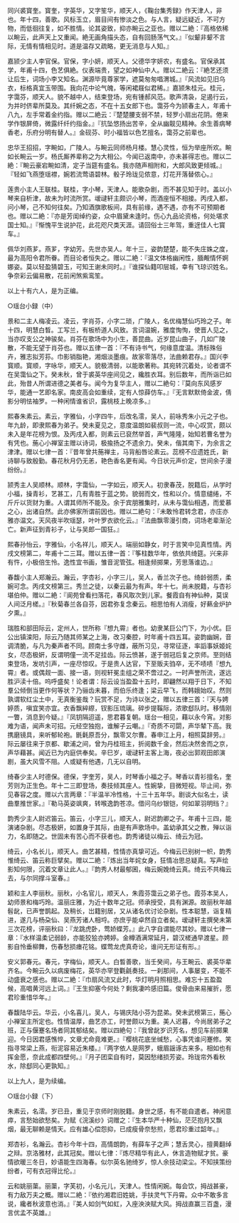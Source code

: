 <!-- { "loadSidebar": true } -->
同兴裘寳奎。寳奎，字英华，又字笙华，顺天人，《鞠台集秀録》作天津人，非也。年十四，善歌。风标玉立，眉目间有惨淡之色。与人言，疑远疑近，不可方物，而低徊往复，如不胜情。论其姿致，抑亦畹云之亚也。赠以二絶：『高格依稀以畹云，此声天上又重闻。絶无画角描头态，自有回肠荡气文。』『似颦非颦不言际，无情有情相见时。道是温存又疏略，更无消息与人知。』

嘉颕少主人李官保。官保，字小妍，顺天人。父德华字妍农，有盛名。官保承其学，年甫十四，色艺俱絶。仪表端贵，望之如神仙中人。赠以二絶云：『絶艺还须让后生，词场小李又知名。渊源毕竟尊家学，遮莫匆匆唱渭城。』『风流如见旧乌衣，标格真宜玉带围。我向花中论气魄，等闲裙屐似君稀。』嘉颕朱桂元。桂元，字霭芬，顺天人。貌不越中人，结束登场，宛有锺郝风范。歌声清袅，足遏行云，为并时侪辈所莫及。其纤婉之态，不在十五女郎下也。霭芬今为颕春主人，年甫十八九，左手常着金约指。赠以二絶云：『楚楚腰支弱不禁，轻罗小扇出花阴。倦来学作银屏倚，微露纤纤约指金。』『抗坠悠扬出苦辛，全从幽靓见精神。余生善病琴香老，乐府分明有替人。』金砚芬、时小福皆以色艺擅名，霭芬之前辈也。

忠华王招招，字畹如，广陵人。与畹云同师杨月楼。慧心灵性，恒为举座所欢。畹如长畹云一岁。杨氏厮养辈称之为大相公。今闻已返南中，亦未甚得志也。赠以二絶：『畹云豪宕畹如清，定子当筵有盛名。我亦随声相附和，大郎风致更倾城。』『轻如飞燕堕瑶襟，婉若流莺语碧林。骰子玲珑见侬意，灯花开落替侬心。』

莲贵小主人王联桂。联桂，字小琴，天津人。能歌杂剧，而不甚见知于时。盖以小琴来自析津，故未为时流所赏。叆叇轩主颇识小琴，而酒座恒不相接。丙戌入都，问小琴，己不知何往矣。乃知酒旗歌板间，具有前缘，遇不遇，亦有不可预期者也。赠以二絶：『亦是芳闺绰约姿，众中眉黛未逢时。伤心九品论资格，何处堪求国士知。』『惭愧平生说护花，此花咫尺类天涯。请回俗士三年驾，重迓佳人七寳车。』

佩华刘燕芗。燕芗，字幼芳。先世亦吴人。年十三，姿韵楚楚，能不失庄姝之度，最为高阳令君所眷。而目论者恒失之。赠以二絶：『温文体格幽闲性，腼觍情怀婀娜姿。莫以轻盈猜碧玉，可知王谢未同时。』『谁探仙籍叩层城，幸有飞琼识姓名。争奈彩云偏易散，花前闲煞紫鸾笙。

以上十有六人，是为正编。

○瑶台小録（中）

景和二主人梅凌云。凌云，字肖芬，小字二琐，广陵人，名优梅慧仙巧玲之子。年十四，明慧白晳。工写兰，有板桥道人风致。言词温婉，雅度恂恂，使晋人见之，当亦叹支公之神骏矣。肖芬在歌场中为小生，善昆曲。近岁昆山曲子，几如广陵散，不能无望于肖芬也。赠以五律一首：『不有诗书气，何缘意度温。清标殊俗卉，雅志拟芳荪。巾影销脂艳，湘烟淡墨痕。故家零落尽，法曲赖君存。』国兴李寳顺。寳顺，字咏华，顺天人。貌极清弱，以能歌著称。其宛转沉着处，论者谓不在吴霭仙之下。癸未秋，曾于裘英华座间见之，纔胜衣耳。别后数年，而所诣已如此，殆昔人所谓进德之美者与。闻今为复华主人，赠以二絶句：『莫向东风感岁华，能通一艺即名家。南皮高会如重续，定有人惊薛仿车。』『无言默默倚金波，倩影分明怯袖罗。一种闲情谁省识，露桃枝上晚凉多。』

熙春朱素云。素云，字雅仙，小字四牛，后改名澐，吴人，前咏秀朱小元之子也。年九龄，即隶熙春为弟子。癸未夏见之，意度温朗如裴叔则一流，中心叹赏，颇以未入是年花榜为恨。及丙戌入都，则素云已裒然举首，声气隆隆，始知若曹名誉为有凭也。葹心小禅室主赠以诗词，极揄扬之不遗余力。癸未，偕其南下，为余言之津津。赠以七律一首：『昔年曾共葹禅主，马背船唇论素云。蕊榜不应遗姓氏，新诗聊与致殷勤。春花秋月仍无恙，艳色香名更有闻。今日状元声价定，世间余子漫纷纷。』

颕秀主人吴顺林。顺林，字霭仙，一字如云，顺天人。初隶春茂，脱籍后，从学时小福，操青衫，艺甚工，几有青胜于蓝之势。貌弱而文，性和以介。情意缱绻，不斤斤以货财为重。人谓其师所不能及。余于宾朋雅集时，从未与霭仙相遇，而爱慕之心，出诸自然。此亦佛家所谓前因也。赠以二絶句：『未敢怜君转念君，亦庄亦雅亦温文。天风夜半吹瑶瑟，叶叶罗衣欲化云。』『法曲飘零漫引商，词场老辈渐沦亡。新声征到青衫子，让与吴郎一国狂。』

熙春孙怡云，字雅仙，小名祥儿，顺天人。端丽如静女，时于言笑中见真性情。丙戌文榜第二，年甫十二三耳。赠以五律一首：『筝柱数华年，依依共绮筵。兴来非有忤，小极倍生怜。逸性宜书画，雏音泥管弦。相逢频掷果，芳思落谁边。』

春馥小主人郑瀚云。瀚云，字杏衫，小字三儿，吴人，香兰次子也。绮龄弱质，柔婉可念。丙戌文榜第三。秀兰之徒，以秦云最为有声。年十七。尚未脱籍，与杏衫堪伯仲。赠以二絶：『阆苑曾看扫落花，春风取次到儿家。餐霞自有神仙种，莫误人间泛月槎。』『秋菊春兰各自芬，因君弥复念秦云。相思怕有人消瘦，好爇金炉护夕熏。』

瑞胜和部田际云，定州人，世所称『想九霄』者也。幼隶某巨公门下，为小优。巨公出镇滦阳，际云乃随其师某之上海，改习秦腔，时年甫十四五耳。姿韵幽娴，音调清脆，与凡为秦声者不同。顾南士多守雌，蔽所习见，寻常征逐，率謟事妖姬姹女，尽态极姸，反谓明僮一流不足挂齿。际云愤甚，遂于弱冠后复之京师。至则结束登场，发吭引声，一座尽惊叹。于是贵人达官，下至贩夫驺卒，无不啧啧『想九霄』者。或偶觌一面、接一语，则视轩冕圭组之荣不啻过之。一时声誉所流，遂远胜沪渎十倍。呜呼盛矣！论者谓：际云设当盈盈十五时，即翩然以翔于日下，不知羣公倾倒当更作何等状？乃骊齿未暮，而伯乐终逢；梁云早飞，而韩娥始叹。然则孰谓软红尘土中，无真衡鉴哉？玩赏不足，为诗以张之，赠以五律三首：『天与娉婷质，嗔宜笑亦宜。衣香飘綷縩，钗影压琉璃。碎步提鞵际，浓歌郄队时。移情刚一瞥，消息到今疑。』『凤钥隔迢遥，思君暮复朝。瑶台一相见，藉以永今宵。对影难为语，闻声未可招。元经空独抱，谁解子云嘲。』『奇质不可閟，声华辇下高。我携磨镜具，来听郁轮袍。毷氉原吾分，飘零又尔曹。春申江上月，相照莫辞劳。』际云屡往来于京都、歇浦之间，曾为丹桂班主，折阅数千金，然后决然舍而之京，声华藉甚。闻近已为内庭供奉矣。辛巳岁，叆叇轩主客上海，夜必出郭观田郎演剧，虽大风雪不阻。人或疑有他遇，几无以自明。

绮春少主人时德保。德保，字奎芳，吴人，时琴香小福之子。琴香以青衫擅名，奎芳则为正生色。年十二三即登场，奏技倾其座人。性婉挚，目微短视。毕止间，弥见春容之度。赠以六言两章：『半温半冷性格，十三十五年华。剧谈大似名士，读曲羣推世家。』『勒马英姿飒爽，转喉逸韵苍凉。借问乌纱银铠，何如翠羽明珰？』

韵秀少主人尉迟笛云。笛云，小字三儿，顺天人，尉迟韵卿之子。年甫十三四，能演诸杂剧。尽态极姸，如置身于其际，由是有声歌场中。盖幼承其父之教，殚以诣力，名即随之。世固未有苦心而不获者也。韵秀诸徒以梅云、绮云为冠。

绮云，小名长儿，顺天人。曲艺甚精，性情亦真挚可近。今梅云已别树一帜，韵秀惟绮云、笛云称巨擘矣。赠以二絶：『炼出当年姹女身，狂情冶思总疑真。写声绘影知何限，沉着文章让此人。』『韵秀人材最郁囷，梅云婉娩绮云真。绮云不共梅云去，与尔同撑斗室春。』

颖和主人李丽秋。丽秋，小名官儿，顺天人，朱霞芬霭云之弟子也。霞芬本吴人，幼师景和梅巧玲。温丽庄雅，为近十数年之冠。师承授受，具有渊源。故丽秋年越髫龀，已声誉鹊起。及稍长，岀籍别居，又从诸名优讨论杂剧。性本聪慧，诣复精进，遂几与杨朶仙、吴燕芳诸人相埒。亦庶乎能卓然自立者矣。叆叇轩主撰癸未第三次花榜，评丽秋曰：『龙跳虎卧，莺娇蝶芳。』此八字自谓能尽其妙。赠以七律一章：『水样温柔记弱龄，亦能狡狯亦娉婷。金樽酒满常延月，碧汉槎通早渡星。顾影自怜垂柳舞，伤春愁损瘗花铭。蝶莺龙虎真奇论，谁问无形证有形。』

安义郭春元。春元，字梅仙，顺天人。白晳善歌，当壬癸间，与王畹云、裘英华辈齐名。今畹云久以病废梅花，英华亦罕登氍毹奏技。一刹那间，人事屡变，不能不动盛衰之感也。赠以二絶：『巾扇风流又此时，华灯明月照相思。难忘十五盈盈候，高唱黄河远上词。』『王生抑塞今何处？剩我凄吟感旧篇。俊骨由来易摧折，愿君珍重惜华年。』

春馥陆华云。华云，小名喜儿，吴人，与锡庆陆小芬为昆弟。癸未武榜第三，葹心小禅室主所定也。性情温厚，曲艺亦工，时誉颇以为重。美人迟暮，今尚居弟子之班，正与偃蹇名场者同其郁结矣。赠以四絶句：『我曾龀岁识芳名，想见车前掷果迎。今日因君感憔悴，文章尤命竟难更。』『樱桃花底坐缄愁，心事凭谁问蹇修。笑指寻常梁上燕，衔泥容易近朱楼。』『两字依人是网罗，蛾眉謡诼古来多。相如也有挥金愿，奈此成都四壁何。』『月子团栾自有时，莫因愁绪损芳姿。玲珑帘外看秋水，除郄同心更孰知。』

以上九人，是为续编。

○瑶台小録（下）

朱素云，名澐。岁已丑，重见于京师时刚脱籍。身世之感，有不能自遣者。神闲意瘁，言愁始欲愁矣。为赋《浣溪纱》词赠之：『生本华严十种仙，茫茫抱月又飘烟，最无聊赖是情天。应有雄心偿怨抑，已成瘦骨奈愁煎，愿君珍重过韶年。』

郑杏衫，名瀚云。杏衫今年十四，高情朗韵，有薛车子之声；慧舌灵心，擅黄翻绰之辩。京洛雅材，此其冠矣。赠以七律：『炼尽精华有此人，休言造物赋才贫。豪情欲暖三冬日，妙语能生四海春。似尔英名驰绮岁，惊人余技动梁尘。不知挟策纷纷者，可有衣冠得比伦。』

云和姚丽蕖。丽蕖，字芙初，小名元儿，天津人。性情闲婉。每会饮，拇战甚豪，有力敌万夫之概。赠以二絶：『依约湘君旧姓姚，手扶灵气下丹霄。众中不敢多言说，纔者秋波意也消。』『美人如剑气如虹，入座泱泱赋大风。拇战直赢三百盏，漫言优孟不英雄。』

